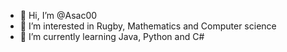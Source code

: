 - 👋 Hi, I’m @Asac00
- 👀 I’m interested in Rugby, Mathematics and Computer science
- 🌱 I’m currently learning Java, Python and C#

<!---
Asac00/Asac00 is a ✨ special ✨ repository because its `README.md` (this file) appears on your GitHub profile.
You can click the Preview link to take a look at your changes.
--->
